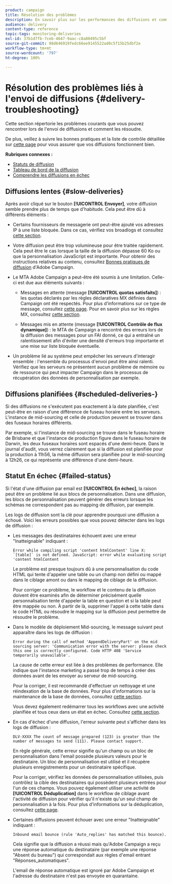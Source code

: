 ```yaml
---
product: campaign
title: Résolution des problèmes
description: En savoir plus sur les performances des diffusions et comment résoudre les problèmes liés au monitoring des diffusions.
audience: delivery
content-type: reference
topic-tags: monitoring-deliveries
exl-id: 37b1d7fb-7ceb-4647-9aac-c8a80495c5bf
source-git-commit: 98d646919fedc66ee9145522ad0c5f15b25dbf2e
workflow-type: tm+mt
source-wordcount: '797'
ht-degree: 100%

---
```


# Résolution des problèmes liés à l&#39;envoi de diffusions {#delivery-troubleshooting}

Cette section répertorie les problèmes courants que vous pouvez rencontrer lors de l&#39;envoi de diffusions et comment les résoudre.

De plus, veillez à suivre les bonnes pratiques et la liste de contrôle détaillée sur [cette page](../../delivery/using/delivery-performances.md) pour vous assurer que vos diffusions fonctionnent bien.

**Rubriques connexes :**

* [Statuts de diffusion](../../delivery/using/delivery-statuses.md)
* [Tableau de bord de la diffusion](../../delivery/using/delivery-dashboard.md)
* [Comprendre les diffusions en échec](../../delivery/using/understanding-delivery-failures.md)

## Diffusions lentes {#slow-deliveries}

Après avoir cliqué sur le bouton **[!UICONTROL Envoyer]**, votre diffusion semble prendre plus de temps que d&#39;habitude. Cela peut être dû à différents éléments :

* Certains fournisseurs de messagerie ont peut-être ajouté vos adresses IP à une liste bloquée. Dans ce cas, vérifiez vos broadlogs et consultez [cette section](../../delivery/using/about-deliverability.md).

* Votre diffusion peut être trop volumineuse pour être traitée rapidement. Cela peut être le cas lorsque la taille de la diffusion dépasse 60 Ko ou que la personnalisation JavaScript est importante. Pour obtenir des instructions relatives au contenu, consultez [Bonnes pratiques de diffusion](../../delivery/using/delivery-best-practices.md) d&#39;Adobe Campaign.

* Le MTA Adobe Campaign a peut-être été soumis à une limitation. Celle-ci est due aux éléments suivants :

   * Messages en attente (message **[!UICONTROL quotas satisfaits]**) : les quotas déclarés par les règles déclaratives MX définies dans Campaign ont été respectés. Pour plus d’informations sur ce type de message, consultez [cette page](../../delivery/using/deliverability-faq.md). Pour en savoir plus sur les règles MX, consultez [cette section](../../installation/using/email-deliverability.md#about-mx-rules).

   * Messages mis en attente (message **[!UICONTROL Contrôle de flux dynamique]**) : le MTA de Campaign a rencontré des erreurs lors de la diffusion des messages pour un FAI donné, ce qui a entraîné un ralentissement afin d&#39;éviter une densité d&#39;erreurs trop importante et une mise sur liste bloquée éventuelle.

* Un problème lié au système peut empêcher les serveurs d&#39;interagir ensemble : l&#39;ensemble du processus d&#39;envoi peut être ainsi ralenti. Vérifiez que les serveurs ne présentent aucun problème de mémoire ou de ressource qui peut impacter Campaign dans le processus de récupération des données de personnalisation par exemple.

## Diffusions planifiées {#scheduled-deliveries-}

Si des diffusions ne s&#39;exécutent pas exactement à la date planifiée, c&#39;est peut-être en raison d&#39;une différence de fuseau horaire entre les serveurs. L&#39;instance de mid-sourcing et celle de production peuvent se trouver dans des fuseaux horaires différents.

Par exemple, si l&#39;instance de mid-sourcing se trouve dans le fuseau horaire de Brisbane et que l&#39;instance de production figure dans le fuseau horaire de Darwin, les deux fuseaux horaires sont espacés d&#39;une demi-heure. Dans le journal d&#39;audit, vous verrez clairement que si la diffusion est planifiée pour la production à 11h56, la même diffusion sera planifiée pour le mid-sourcing à 12h26, ce qui représente une différence d&#39;une demi-heure.

## Statut En échec {#failed-status}

Si l&#39;état d&#39;une diffusion par email est **[!UICONTROL En échec]**, la raison peut être un problème lié aux blocs de personnalisation. Dans une diffusion, les blocs de personnalisation peuvent générer des erreurs lorsque les schémas ne correspondent pas au mapping de diffusion, par exemple.

Les logs de diffusion sont la clé pour apprendre pourquoi une diffusion a échoué. Voici les erreurs possibles que vous pouvez détecter dans les logs de diffusion :

* Les messages des destinataires échouent avec une erreur &quot;Inatteignable&quot; indiquant :

   ```
   Error while compiling script 'content htmlContent' line X: `[table]` is not defined. JavaScript: error while evaluating script 'content htmlContent
   ```

   Le problème est presque toujours dû à une personnalisation du code HTML qui tente d&#39;appeler une table ou un champ non défini ou mappé dans le ciblage amont ou dans le mapping de ciblage de la diffusion.

   Pour corriger ce problème, le workflow et le contenu de la diffusion doivent être examinés afin de déterminer précisément quelle personnalisation tente d&#39;appeler la table en question et si la table peut être mappée ou non. À partir de là, supprimer l&#39;appel à cette table dans le code HTML ou résoudre le mapping sur la diffusion peut permettre de résoudre le problème.

* Dans le modèle de déploiement Mid-sourcing, le message suivant peut apparaître dans les logs de diffusion :

   ```
   Error during the call of method 'AppendDeliveryPart' on the mid sourcing server: 'Communication error with the server: please check this one is correctly configured. Code HTTP 408 'Service temporarily unavailable'.
   ```

   La cause de cette erreur est liée à des problèmes de performance. Elle indique que l&#39;instance marketing a passé trop de temps à créer des données avant de les envoyer au serveur de mid-sourcing.

   Pour la corriger, il est recommandé d&#39;effectuer un nettoyage et une réindexation de la base de données. Pour plus d&#39;informations sur la maintenance de la base de données, consultez [cette section](../../production/using/recommendations.md).

   Vous devez également redémarrer tous les workflows avec une activité planifiée et tous ceux dans un état en échec. Consultez [cette section](../../workflow/using/scheduler.md).

* En cas d&#39;échec d&#39;une diffusion, l&#39;erreur suivante peut s&#39;afficher dans les logs de diffusion :

   ```
   DLV-XXXX The count of message prepared (123) is greater than the number of messages to send (111). Please contact support.
   ```

   En règle générale, cette erreur signifie qu&#39;un champ ou un bloc de personnalisation dans l&#39;email possède plusieurs valeurs pour le destinataire. Un bloc de personnalisation est utilisé et il récupère plusieurs enregistrements pour un destinataire spécifique.

   Pour la corriger, vérifiez les données de personnalisation utilisées, puis contrôlez la cible des destinataires qui possèdent plusieurs entrées pour l&#39;un de ces champs. Vous pouvez également utiliser une activité de **[!UICONTROL Déduplication]** dans le workflow de ciblage avant l&#39;activité de diffusion pour vérifier qu&#39;il n&#39;existe qu&#39;un seul champ de personnalisation à la fois. Pour plus d&#39;informations sur la déduplication, consultez [cette page](../../workflow/using/deduplication.md).

* Certaines diffusions peuvent échouer avec une erreur &quot;Inatteignable&quot; indiquant :

   ```
   Inbound email bounce (rule 'Auto_replies' has matched this bounce).
   ```

   Cela signifie que la diffusion a réussi mais qu&#39;Adobe Campaign a reçu une réponse automatique du destinataire (par exemple une réponse &quot;Absent du bureau&quot;) qui correspondait aux règles d&#39;email entrant &quot;Réponses_automatiques&quot;.

   L&#39;email de réponse automatique est ignoré par Adobe Campaign et l&#39;adresse du destinataire n&#39;est pas envoyée en quarantaine.
